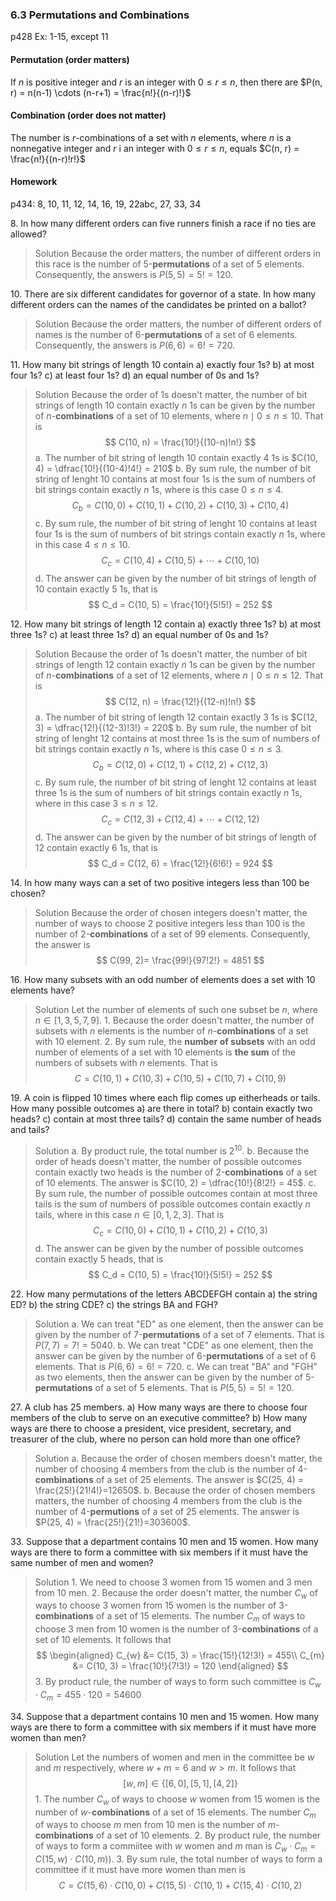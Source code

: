 ### 6.3 Permutations and Combinations
p428
Ex: 1-15, except 11

#### Permutation (order matters)
If $n$ is positive integer and $r$ is an integer with $0 \leqslant r \leqslant n$, then there are $P(n, r) = n(n-1) \cdots (n-r+1) = \frac{n!}{(n-r)!}$

#### Combination (order does not matter)
The number is $r$-combinations of a set with $n$ elements, where $n$ is a nonnegative integer and $r$ i an integer with $0 \leqslant r \leqslant n$, equals $C(n, r) = \frac{n!}{(n-r)!r!}$

#### Homework
p434: 8, 10, 11, 12, 14, 16, 19, 22abc, 27, 33, 34

8\. In how many different orders can five runners finish a race if no ties are allowed?
>Solution
Because the order matters, the number of different orders in this race is the number of 5-**permutations** of a set of 5 elements. Consequently, the answers is $P(5, 5) = 5! = 120$.

10\. There are six different candidates for governor of a state. In how many different orders can the names of the candidates be printed on a ballot?
>Solution
Because the order matters, the number of different orders of names is the number of 6-**permutations** of a set of 6 elements. Consequently, the answers is $P(6, 6) = 6! = 720$.

11\. How many bit strings of length 10 contain
a) exactly four 1s?
b) at most four 1s?
c) at least four 1s?
d) an equal number of 0s and 1s?
>Solution
Because the order of 1s doesn't matter, the number of bit strings of length $10$ contain exactly $n$ 1s can be given by the number of $n$-**combinations** of a set of $10$ elements, where  $n \mid 0 \leqslant n \leqslant 10$. That is
$$
C(10, n) = \frac{10!}{(10-n)!n!}
$$
a. The number of bit string of length 10 contain exactly $4$ 1s is $C(10, 4) = \dfrac{10!}{(10-4)!4!} = 210$
b. By sum rule, the number of bit string of lenght 10 contains at most four 1s is the sum of numbers of bit strings contain exactly $n$ 1s, where is this case $0 \leqslant n \leqslant 4$.
$$
C_b = C(10, 0) + C(10, 1) + C(10, 2) + C(10, 3) + C(10, 4)
$$
c. By sum rule, the number of bit string of lenght 10 contains at least four 1s is the sum of numbers of bit strings contain exactly $n$ 1s, where in this case $4 \leqslant n \leqslant 10$.
$$
C_c = C(10, 4) + C(10, 5) + \cdots + C(10, 10)
$$
d. The answer can be given by the number of bit strings of length of 10 contain exactly $5$ 1s, that is
$$
C_d = C(10, 5) = \frac{10!}{5!5!} = 252
$$


12\. How many bit strings of length 12 contain
a) exactly three 1s?
b) at most three 1s?
c) at least three 1s?
d) an equal number of 0s and 1s?
>Solution
Because the order of 1s doesn't matter, the number of bit strings of length $12$ contain exactly $n$ 1s can be given by the number of $n$-**combinations** of a set of $12$ elements, where  $n \mid 0 \leqslant n \leqslant 12$. That is
$$
C(12, n) = \frac{12!}{(12-n)!n!}
$$
a. The number of bit string of length 12 contain exactly $3$ 1s is $C(12, 3) = \dfrac{12!}{(12-3)!3!} = 220$
b. By sum rule, the number of bit string of lenght 12 contains at most three 1s is the sum of numbers of bit strings contain exactly $n$ 1s, where is this case $0 \leqslant n \leqslant 3$.
$$
C_b = C(12, 0) + C(12, 1) + C(12, 2) + C(12, 3)
$$
c. By sum rule, the number of bit string of lenght 12 contains at least three 1s is the sum of numbers of bit strings contain exactly $n$ 1s, where in this case $3 \leqslant n \leqslant 12$.
$$
C_c = C(12, 3) + C(12, 4) + \cdots + C(12, 12)
$$
d. The answer can be given by the number of bit strings of length of 12 contain exactly $6$ 1s, that is
$$
C_d = C(12, 6) = \frac{12!}{6!6!} = 924
$$

14\. In how many ways can a set of two positive integers less than 100 be chosen?
>Solution
Because the order of chosen integers doesn't matter, the number of ways to choose 2 positive integers less than 100 is the number of $2$-**combinations** of a set of 99 elements. Consequently, the answer is
$$
C(99, 2)= \frac{99!}{97!2!} = 4851
$$

16\. How many subsets with an odd number of elements does a set with 10 elements have?
>Solution
Let the number of elements of such one subset be $n$, where $n \in [1, 3, 5, 7, 9]$.
1\. Because the order doesn't matter, the number of subsets with $n$ elements is the number of $n$-**combinations** of a set with 10 element.
2\. By sum rule, the **number of subsets** with an odd number of elements of a set with 10 elements is **the sum** of the numbers of subsets with $n$ elements. That is
$$
C = C(10, 1) + C(10, 3) + C(10, 5) + C(10, 7)+ C(10, 9)
$$


19\. A coin is flipped 10 times where each flip comes up eitherheads or tails. How many possible outcomes
a) are there in total?
b) contain exactly two heads?
c) contain at most three tails?
d) contain the same number of heads and tails?
>Solution
a. By product rule, the total number is $2^{10}$.
b. Because the order of heads doesn't matter, the number of possible outcomes contain exactly two heads is the number of 2-**combinations** of a set of 10 elements. The answer is $C(10, 2) = \dfrac{10!}{8!2!} = 45$.
c. By sum rule, the number of possible outcomes contain at most three tails is the sum of numbers of possible outcomes contain exactly $n$ tails, where in this case $n\in [0, 1, 2, 3]$. That is
$$
C_c = C(10, 0) + C(10, 1) + C(10, 2) + C(10, 3)
$$
d. The answer can be given by the number of possible outcomes contain exactly $5$ heads, that is
$$
C_d = C(10, 5) = \frac{10!}{5!5!} = 252
$$

22\. How many permutations of the letters ABCDEFGH contain
a) the string ED?
b) the string CDE?
c) the strings BA and FGH?
>Solution
a. We can treat "ED" as one element, then the answer can be given by the number of 7-**permutations** of a set of 7 elements. That is $P(7, 7) = 7! = 5040$.
b. We can treat "CDE" as one element, then the answer can be given by the number of 6-**permutations** of a set of 6 elements. That is $P(6, 6) = 6! = 720$.
c. We can treat "BA" and "FGH" as two elements, then the answer can be given by the number of 5-**permutations** of a set of 5 elements. That is $P(5, 5) = 5! = 120$.

27\. A club has 25 members.
a) How many ways are there to choose four members of the club to serve on an executive committee?
b) How many ways are there to choose a president, vice president, secretary, and treasurer of the club, where no person can hold more than one office?
>Solution
a. Because the order of chosen members doesn't matter, the number of choosing 4 members from the club is the number of 4-**combinations** of a set of 25 elements. The answer is $C(25, 4) = \frac{25!}{21!4!}=12650$.
b. Because the order of chosen members matters, the number of choosing 4 members from the club is the number of 4-**permutions** of a set of 25 elements. The answer is $P(25, 4) = \frac{25!}{21!}=303600$.


33\. Suppose that a department contains 10 men and 15 women. How many ways are there to form a committee with six members if it must have the same number of men and women?
>Solution
1\. We need to choose 3 women from 15 women and 3 men from 10 men.
2\. Because the order doesn't matter, the number $C_{w}$ of ways to choose 3 women from 15 women is the number of 3-**combinations** of a set of 15 elements. The number $C_{m}$ of ways to choose 3 men from 10 women is the number of 3-**combinations** of a set of 10 elements. It follows that
$$
\begin{aligned}
C_{w} &= C(15, 3) = \frac{15!}{12!3!} = 455\\
C_{m} &= C(10, 3) = \frac{10!}{7!3!} = 120
\end{aligned}
$$
3\. By product rule, the number of ways to form such committee is $C_{w} \cdot C_{m} = 455 \cdot 120 = 54600$

34\. Suppose that a department contains 10 men and 15 women. How many ways are there to form a committee with six members if it must have more women than men?
>Solution
Let the numbers of women and men in the committee be $w$ and $m$ respectively, where $w+m=6$ and $w>m$. It follows that
$$
[w,m] \in \{[6, 0], [5, 1], [4, 2]\}
$$
1\. The number $C_w$ of ways to choose $w$ women from 15 women is the number of $w$-**combinations** of a set of 15 elements. The number $C_m$ of ways to choose $m$ men from 10 men is the number of $m$-**combinations** of a set of 10 elements.
2\. By product rule, the number of ways to form a commiitee with $w$ women and $m$ man is $C_{w} \cdot C_{m} = C(15, w) \cdot C(10, m))$.
3\. By sum rule, the total number of ways to form a committee if it must have more women than men is
$$
C = C(15, 6)\cdot C(10, 0) + C(15, 5)\cdot C(10, 1)+C(15, 4)\cdot C(10, 2)
$$
